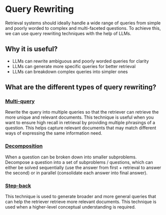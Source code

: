 # Query Rewriting

Retrieval systems should ideally handle a wide range of queries from simple and poorly worded to complex and multi-faceted questions. To achieve this, we can use query rewriting techniques with the help of LLMs.

## Why it is useful?

- LLMs can rewrite ambiguous and poorly worded queries for clarity
- LLMs can generate more specific queries for better retrieval
- LLMs can breakdown complex queries into simpler ones

## What are the different types of query rewriting?

### [Multi-query](./multi-query-rewriting.ipynb)

Rewrite the query into multiple queries so that the retriever can retrieve the more unique and relevant documents. This technique is useful when you want to ensure high recall in retrieval by providing multiple phrasings of a question. This helps capture relevant documents that may match different ways of expressing the same information need.

### [Decomposition](./decomposition-query-rewriting.ipynb)

When a question can be broken down into smaller subproblems. Decompose a question into a set of subproblems / questions, which can either be solved sequentially (use the answer from first + retrieval to answer the second) or in parallel (consolidate each answer into final answer).

### [Step-back](./step-back-query-rewriting.ipynb)

This technique is used to generate broader and more general queries that can help the retriever retrieve more relevant documents. This technique is used when a higher-level conceptual understanding is required.
